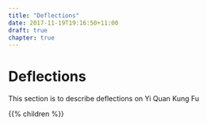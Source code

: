 ```yaml
---
title: "Deflections"
date: 2017-11-19T19:16:50+11:00
draft: true
chapter: true
---
```


# Deflections

This section is to describe deflections on Yi Quan Kung Fu



{{% children %}}
